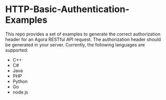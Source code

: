 # HTTP-Basic-Authentication-Examples

This repo provides a set of examples to generate the correct authorization header for an Agora RESTful API request. The authorization header should be generated in your server. Currently, the following languages are supported:

- C++
- C#
- Java
- PHP
- Python
- Go
- node.js